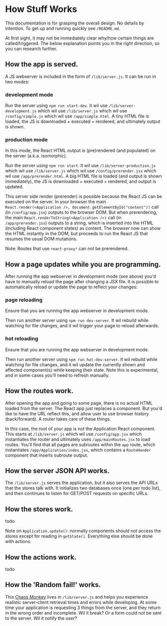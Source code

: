 # How Stuff Works
This documentation is for grasping the overall design. No details by intention. To get up and running quickly see `/README.md`.

At first sight, it may not be immediately clear why/how certain things are called/triggered.
The below explanation points you in the right direction, so you can research further.


## How the app is served.
A JS webserver is included in the form of `/lib/server.js`. It can be run in two modes:

### development mode
Run the server using `npm run start-dev`.
It wil use `/lib/server-development.js` which wil use `/lib/server.js` which wil use `/config/simple.js` which wil use `/app/simple.html`. A tiny HTML file is loaded, the JS is downloaded + executed + rendered, and ultimately output is shown.

### production mode
In this mode, the React HTML output is (pre)rendered (and populated) on the server (a.k.a. isomorphic).

Run the server using `npm run start`.
It wil use `/lib/server-production.js` which wil use `/lib/server.js` which wil use `/config/prerender.jsx` which wil use `/app/prerender.html`. A big HTML file is loaded (and output is shown immediately), the JS is downloaded + executed + rendered, and output is updated.

This server side render (prerender) is possible because the React JS can be executed on the server.
In your browser the main `React.render(<Application />, document.getElementById("content"))` call (in `/config/app.jsx`) outputs to the browser DOM.
But when prerendering, the main `React.renderToString(<Application />)` call (in `/app/prerender.jsx`) outputs to a string, which is inserted into the HTML (including React component states) as content.
The browser now can show the HTML instantly in the DOM, but proceeds to run the React JS that resumes the usual DOM mutations.

Note: Routes that use `react-proxy!` can not be prerendered.


## How a page updates while you are programming.
After running the app webserver in development mode (see above) you'd have to manually reload the page after changing a JSX file.
It is possible to automatically reload _or_ update the page to reflect your changes:

### page reloading
Ensure that you are running the app webserver in development mode.

Then run another server using `npm run dev-server`.
It wil rebuild while watching for file changes, and it wil trigger your page to reload afterwards.

### hot reloading
Ensure that you are running the app webserver in development mode.

Then run another server using `npm run hot-dev-server`.
It wil rebuild while watching for file changes, and it wil update the currently shown and affected component(s) while keeping their state.
Note this is experimental, and in some cases you'll need to refresh manually.


## How the routes work.
After opening the app and going to some page, there is no actual HTML loaded from the server. The React app just replaces a component.
But you'd like to have the URL reflect this, and allow user to use browser history (back/forward). A router takes care of these things.

In this case, the root of your app is not the Application React component.
This starts at `/lib/server.js` which wil use `/config/app.jsx` which instantiates the router and ultimately uses `/app/mainRoutes.jsx` to load routes.
You'll find that all pages are subroutes within the `app` route, which instantiates `/app/Application/index.jsx`, which contains a `RouteHander` component that inserts subroute output.


## How the server JSON API works.
The `/lib/server.js` serves the application, but it also serves the API URLs that the stores talk with.
It initializes two databases once (one per todo list), and then continues to listen for GET/POST requests on specific URLs.


## How the stores work.
todo

Note on `Application.update()`: normally components should not access the stores except for reading in `getState()`. Everything else should be done with actions.


## How the actions work.
todo


## How the 'Random fail!' works.
This [Chaos Monkey](https://gigaom.com/2012/07/30/netflix-open-sources-cloud-testing-chaos-monkey/) lives in `/lib/server.js` and helps you experience realistic server-client retrieval times and errors while developing.
At some time your application is requesting 3 things from the server, and they return in the wrong order and incomplete. Wil it break?
Or a form could not be sent to the server. Wil it notify the user?
